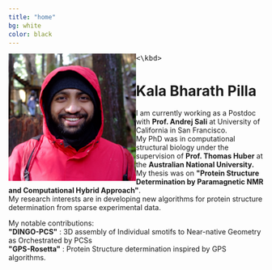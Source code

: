 ```yaml
---
title: "home"
bg: white
color: black
---
```


<kbd><img style="float" align="left" src="img/DSCF4288.JPG" width="50%" margin="20px"><\kbd>


# Kala Bharath Pilla 

 I am currently working as a Postdoc with  **Prof. Andrej Sali** at University of California in San Francisco. <br>
 My PhD was in computational structural biology under the supervision of **Prof. Thomas Huber** at the **Australian National University.** <br>
 My thesis was on **"Protein Structure Determination by Paramagnetic NMR and Computational Hybrid Approach"**.<br>
 My research interests are in developing new algorithms for protein structure determination from sparse experimental data.<br> 

 My notable contributions:<br>
 **"DINGO-PCS"** : 3D assembly of Individual smotifs to Near-native Geometry as Orchestrated by PCSs<br>
 **"GPS-Rosetta"** : Protein Structure determination inspired by GPS algorithms.<br>